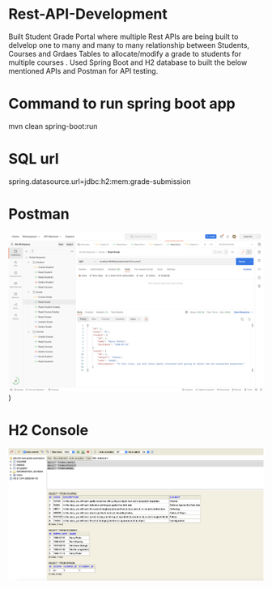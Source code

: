 # Rest-API-Development
Built Student Grade Portal where multiple Rest APIs are being built to delvelop one to many and many to many relationship between Students, Courses and Grdaes Tables to allocate/modify a grade to students for multiple courses . Used Spring Boot and H2 database to built the below mentioned APIs and Postman for API testing.

# Command to run spring boot app
mvn clean spring-boot:run

# SQL url
spring.datasource.url=jdbc:h2:mem:grade-submission

# Postman
![Alt Text](https://github.com/dhillonajender/Rest-API-Development/blob/master/POSTMAN.png?raw=true))


# H2 Console
![Alt Text](https://github.com/dhillonajender/Rest-API-Development/blob/master/H2%20CONSOLE.png?raw=true)


